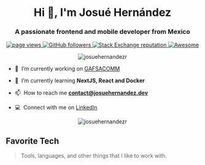 <h1 align="center">Hi 👋, I'm Josué Hernández</h1>
<h3 align="center">A passionate frontend and mobile developer from Mexico</h3>

<p align="center">
    <a href="https://github.com/MacroPower/MacroPower">
        <img src="https://komarev.com/ghpvc/?username=josuehernandezr" alt="page views"/>
    </a>
    <a href="https://github.com/JosueHernandezR?tab=followers">
        <img alt="GitHub followers" src="https://img.shields.io/github/followers/JosueHernandezR?color=green&logo=github">
    </a>
    <a href="https://stackoverflow.com/users/9357946">
    <img alt="Stack Exchange reputation" src="https://img.shields.io/stackexchange/stackoverflow/r/9357946?color=orange&label=reputation&logo=stackoverflow">
    </a>
    <a href="https://github.com/abhisheknaiidu/awesome-github-profile-readme">
        <img alt="Awesome" src="https://awesome.re/mentioned-badge.svg">
    </a>
</p>

<p align="center">
    <a>
        <img src="https://github-readme-stats.vercel.app/api/top-langs/?username=josuehernandezr&layout=compact" alt="josuehernandezr" />
    </a>
</p>

- 🔭 &nbsp;I’m currently working on [GAFSACOMM](https://grupoolmecamayamexica.com.mx/)

- 🌱 &nbsp;I’m currently learning **NextJS, React and Docker**

- 📫 &nbsp;How to reach me **contact@josuehernandez.dev**

- :computer: &nbsp;Connect with me on [LinkedIn](https://www.linkedin.com/in/josué-hernández/)



<p align="center">
    <a>
        <img src="https://github-readme-stats.vercel.app/api?username=josuehernandezr&show_icons=true" alt="josuehernandezr" />
    </a>
</p>

<h2 align="left" id="macropower-tech">Favorite Tech</h2>

> Tools, languages, and other things that I like to work with.
